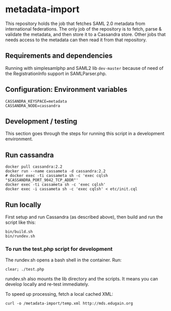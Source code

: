 # metadata-import

This repository holds the job that fetches SAML 2.0 metadata from international federations. The only job of the repository is to fetch, parse & validate the metadata, and then store it to a Cassandra store. Other jobs that needs access to the metadata can then read it from that repository.

## Requirements and dependencies

Running with simplesamlphp and SAML2 lib `dev-master` because of need of the RegistrationInfo support in SAMLParser.php.

## Configuration: Environment variables

```
CASSANDRA_KEYSPACE=metadata
CASSANDRA_NODE=cassandra
```


## Development / testing

This section goes through the steps for running this script in a development environment.

## Run cassandra

```
docker pull cassandra:2.2
docker run --name cassameta -d cassandra:2.2
# docker exec -ti cassameta sh -c 'exec cqlsh "$CASSANDRA_PORT_9042_TCP_ADDR"'
docker exec -ti cassameta sh -c 'exec cqlsh'
docker exec -i cassameta sh -c 'exec cqlsh' < etc/init.cql
```

## Run locally

First setup and run Cassandra (as described above), then build and run the script like this:

```
bin/build.sh
bin/rundev.sh
```

### To run the test.php script for development

The rundev.sh opens a bash shell in the container. Run:

```
clear; ./test.php
```

rundev.sh also mounts the lib directory and the scripts. It means you can develop locally and re-test immediately.


To speed up processing, fetch a local cached XML:

```
curl -o /metadata-import/temp.xml http://mds.edugain.org
```
